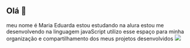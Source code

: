 ## Olá 👋
meu nome é Maria Eduarda 
estou estudando na alura 
estou me desenvolvendo na linguagem javaScript
utilizo esse espaço para minha organização e compartilhamento dos meus projetos desenvolvidos
![](https://images.app.goo.gl/4u89YmnevsXxxGzY6)


